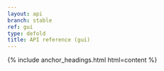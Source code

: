 ```yaml
---
layout: api
branch: stable
ref: gui
type: defold
title: API reference (gui)
---
```

{% include anchor_headings.html html=content %}